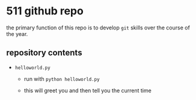 # 511 github repo

the primary function of this repo is to develop `git` skills over the course of the year.

## repository contents

+ `helloworld.py`

    + run with `python helloworld.py`

    + this will greet you and then tell you the current time
